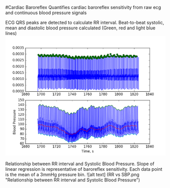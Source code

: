 #Cardiac Baroreflex 
Quantifies cardiac baroreflex sensitivity from raw ecg and continuous blood pressure signals


ECG QRS peaks are detected to calculate RR interval. Beat-to-beat systolic, mean and diastolic blood pressure calculated (Green, red and light blue lines)
![alt text](RRandb2bBP.png "ECG QRS detection and beat-to-beat Systolic, Mean and Diastolic Blood pressure")


Relationship between RR interval and Systolic Blood Pressure. Slope of linear regression is representative of baroreflex sensitivity. Each data point is the mean of a 3mmHg pressure bin. 
![alt text] (RR vs SBP.png "Relationship between RR interval and Systolic Blood Pressure")

